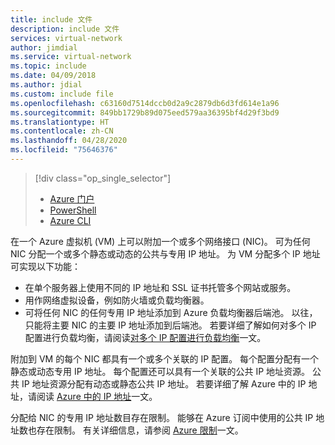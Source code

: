 ```yaml
---
title: include 文件
description: include 文件
services: virtual-network
author: jimdial
ms.service: virtual-network
ms.topic: include
ms.date: 04/09/2018
ms.author: jdial
ms.custom: include file
ms.openlocfilehash: c63160d7514dccb0d2a9c2879db6d3fd614e1a96
ms.sourcegitcommit: 849bb1729b89d075eed579aa36395bf4d29f3bd9
ms.translationtype: HT
ms.contentlocale: zh-CN
ms.lasthandoff: 04/28/2020
ms.locfileid: "75646376"
---
```

> [!div class="op_single_selector"]
> * [Azure 门户](../articles/virtual-network/virtual-network-multiple-ip-addresses-portal.md)
> * [PowerShell](../articles/virtual-network/virtual-network-multiple-ip-addresses-powershell.md)
> * [Azure CLI](../articles/virtual-network/virtual-network-multiple-ip-addresses-cli.md)
>

在一个 Azure 虚拟机 (VM) 上可以附加一个或多个网络接口 (NIC)。 可为任何 NIC 分配一个或多个静态或动态的公共与专用 IP 地址。 为 VM 分配多个 IP 地址可实现以下功能：

* 在单个服务器上使用不同的 IP 地址和 SSL 证书托管多个网站或服务。
* 用作网络虚拟设备，例如防火墙或负载均衡器。
* 可将任何 NIC 的任何专用 IP 地址添加到 Azure 负载均衡器后端池。 以往，只能将主要 NIC 的主要 IP 地址添加到后端池。 若要详细了解如何对多个 IP 配置进行负载均衡，请阅读[对多个 IP 配置进行负载均衡](../articles/load-balancer/load-balancer-multiple-ip.md?toc=%2fazure%2fvirtual-network%2ftoc.json)一文。

附加到 VM 的每个 NIC 都具有一个或多个关联的 IP 配置。 每个配置分配有一个静态或动态专用 IP 地址。 每个配置还可以具有一个关联的公共 IP 地址资源。 公共 IP 地址资源分配有动态或静态公共 IP 地址。 若要详细了解 Azure 中的 IP 地址，请阅读 [Azure 中的 IP 地址](../articles/virtual-network/virtual-network-ip-addresses-overview-arm.md)一文。 

分配给 NIC 的专用 IP 地址数目存在限制。 能够在 Azure 订阅中使用的公共 IP 地址数也存在限制。 有关详细信息，请参阅 [Azure 限制](../articles/azure-resource-manager/management/azure-subscription-service-limits.md?toc=%2fazure%2fvirtual-network%2ftoc.json#azure-resource-manager-virtual-networking-limits)一文。

